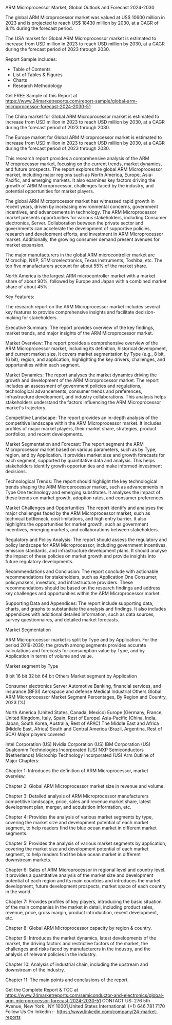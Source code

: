 ARM Microprocessor Market, Global Outlook and Forecast 2024-2030

The global ARM Microprocessor market was valued at US$ 10600 million in 2023 and is projected to reach US$ 18430 million by 2030, at a CAGR of 8.1% during the forecast period.

The USA market for Global ARM Microprocessor market is estimated to increase from USD million in 2023 to reach USD million by 2030, at a CAGR during the forecast period of 2023 through 2030.

Report Sample includes:
- Table of Contents
- List of Tables & Figures
- Charts
- Research Methodology

Get FREE Sample of this Report at https://www.24marketreports.com/report-sample/global-arm-microprocessor-forecast-2024-2030-51

The China market for Global ARM Microprocessor market is estimated to increase from USD million in 2023 to reach USD million by 2030, at a CAGR during the forecast period of 2023 through 2030.

The Europe market for Global ARM Microprocessor market is estimated to increase from USD million in 2023 to reach USD million by 2030, at a CAGR during the forecast period of 2023 through 2030.

This research report provides a comprehensive analysis of the ARM Microprocessor market, focusing on the current trends, market dynamics, and future prospects. The report explores the global ARM Microprocessor market, including major regions such as North America, Europe, Asia-Pacific, and emerging markets. It also examines key factors driving the growth of ARM Microprocessor, challenges faced by the industry, and potential opportunities for market players.

The global ARM Microprocessor market has witnessed rapid growth in recent years, driven by increasing environmental concerns, government incentives, and advancements in technology. The ARM Microprocessor market presents opportunities for various stakeholders, including Consumer electronics, Server. Collaboration between the private sector and governments can accelerate the development of supportive policies, research and development efforts, and investment in ARM Microprocessor market. Additionally, the growing consumer demand present avenues for market expansion.

The major manufacturers in the global ARM microcontroller market are Microchip, NXP, STMicroelectronics, Texas Instruments, Toshiba, etc. The top five manufacturers account for about 55% of the market share.

North America is the largest ARM microcontroller market with a market share of about 90%, followed by Europe and Japan with a combined market share of about 45%.

Key Features:

The research report on the ARM Microprocessor market includes several key features to provide comprehensive insights and facilitate decision-making for stakeholders.

Executive Summary: The report provides overview of the key findings, market trends, and major insights of the ARM Microprocessor market.

Market Overview: The report provides a comprehensive overview of the ARM Microprocessor market, including its definition, historical development, and current market size. It covers market segmentation by Type (e.g., 8 bit, 16 bit), region, and application, highlighting the key drivers, challenges, and opportunities within each segment.

Market Dynamics: The report analyses the market dynamics driving the growth and development of the ARM Microprocessor market. The report includes an assessment of government policies and regulations, technological advancements, consumer trends and preferences, infrastructure development, and industry collaborations. This analysis helps stakeholders understand the factors influencing the ARM Microprocessor market's trajectory.

Competitive Landscape: The report provides an in-depth analysis of the competitive landscape within the ARM Microprocessor market. It includes profiles of major market players, their market share, strategies, product portfolios, and recent developments.

Market Segmentation and Forecast: The report segment the ARM Microprocessor market based on various parameters, such as by Type, region, and by Application. It provides market size and growth forecasts for each segment, supported by quantitative data and analysis. This helps stakeholders identify growth opportunities and make informed investment decisions.

Technological Trends: The report should highlight the key technological trends shaping the ARM Microprocessor market, such as advancements in Type One technology and emerging substitutes. It analyses the impact of these trends on market growth, adoption rates, and consumer preferences.

Market Challenges and Opportunities: The report identify and analyses the major challenges faced by the ARM Microprocessor market, such as technical bottleneck, cost limitations, and high entry barrier. It also highlights the opportunities for market growth, such as government incentives, emerging markets, and collaborations between stakeholders.

Regulatory and Policy Analysis: The report should assess the regulatory and policy landscape for ARM Microprocessor, including government incentives, emission standards, and infrastructure development plans. It should analyse the impact of these policies on market growth and provide insights into future regulatory developments.

Recommendations and Conclusion: The report conclude with actionable recommendations for stakeholders, such as Application One Consumer, policymakers, investors, and infrastructure providers. These recommendations should be based on the research findings and address key challenges and opportunities within the ARM Microprocessor market.

Supporting Data and Appendices: The report include supporting data, charts, and graphs to substantiate the analysis and findings. It also includes appendices with additional detailed information, such as data sources, survey questionnaires, and detailed market forecasts.

Market Segmentation

ARM Microprocessor market is split by Type and by Application. For the period 2019-2030, the growth among segments provides accurate calculations and forecasts for consumption value by Type, and by Application in terms of volume and value.

Market segment by Type

8 bit
16 bit
32 bit
64 bit
Others
Market segment by Application

Consumer electronics
Server
Automotive
Banking, financial services, and insurance (BFSI)
Aerospace and defense
Medical
Industrial
Others
Global ARM Microprocessor Market Segment Percentages, By Region and Country, 2023 (%)

North America (United States, Canada, Mexico)
Europe (Germany, France, United Kingdom, Italy, Spain, Rest of Europe)
Asia-Pacific (China, India, Japan, South Korea, Australia, Rest of APAC)
The Middle East and Africa (Middle East, Africa)
South and Central America (Brazil, Argentina, Rest of SCA)
Major players covered

Intel Corporation (US)
Nvidia Corporation (US)
IBM Corporation (US)
Qualcomm Technologies Incorporated (US)
NXP Semiconductors (Netherlands)
Microchip Technology Incorporated (US)
Arm
Outline of Major Chapters:

Chapter 1: Introduces the definition of ARM Microprocessor, market overview.

Chapter 2: Global ARM Microprocessor market size in revenue and volume.

Chapter 3: Detailed analysis of ARM Microprocessor manufacturers competitive landscape, price, sales and revenue market share, latest development plan, merger, and acquisition information, etc.

Chapter 4: Provides the analysis of various market segments by type, covering the market size and development potential of each market segment, to help readers find the blue ocean market in different market segments.

Chapter 5: Provides the analysis of various market segments by application, covering the market size and development potential of each market segment, to help readers find the blue ocean market in different downstream markets.

Chapter 6: Sales of ARM Microprocessor in regional level and country level. It provides a quantitative analysis of the market size and development potential of each region and its main countries and introduces the market development, future development prospects, market space of each country in the world.

Chapter 7: Provides profiles of key players, introducing the basic situation of the main companies in the market in detail, including product sales, revenue, price, gross margin, product introduction, recent development, etc.

Chapter 8: Global ARM Microprocessor capacity by region & country.

Chapter 9: Introduces the market dynamics, latest developments of the market, the driving factors and restrictive factors of the market, the challenges and risks faced by manufacturers in the industry, and the analysis of relevant policies in the industry.

Chapter 10: Analysis of industrial chain, including the upstream and downstream of the industry.

Chapter 11: The main points and conclusions of the report.

Get the Complete Report & TOC at https://www.24marketreports.com/semiconductor-and-electronics/global-arm-microprocessor-forecast-2024-2030-51
CONTACT US:
276 5th Avenue, New York , NY 10001,United States
International: (+1) 646 781 7170
Follow Us On linkedin :- https://www.linkedin.com/company/24-market-reports
